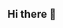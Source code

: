 ## Hi there 👋

<!--
**LevonWilliams/LevonWilliams** is a ✨ _special_ ✨ repository because its `README.md` (this file) appears on your GitHub profile.

Here are some ideas to get you started:

- 🔭 I’m currently working on leveraging my hard skills (SQL, Tableau, Pivot Tables) to transform raw data into actionable insights to help companies maximize their sales and profitability.
- 🌱 I’m currently learning Data visualization as well as other soft skills neccessary to be a valuable asset to any company as a Data Analyst
- 👯 I’m looking to collaborate on creating actionable business insight using data-driven analysis
- 🤔 I’m looking for help with ...
- 💬 Ask me about ...
- 📫 How to reach me: https://www.linkedin.com/in/levon-williams-/
- 😄 Pronouns: ...
- ⚡ Fun fact: I am a former professional basketball player with experience playing overseas in Mexico, Europe and Asia
-->
